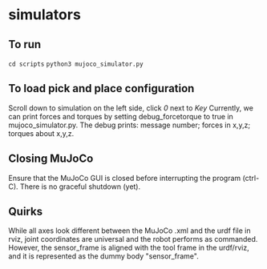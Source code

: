 # simulators

## To run
`cd scripts`
`python3 mujoco_simulator.py`

## To load pick and place configuration
Scroll down to simulation on the left side, click *0* next to *Key*
Currently, we can print forces and torques by setting debug_forcetorque to true in mujoco_simulator.py.
The debug prints: message number; forces in x,y,z; torques about x,y,z.

## Closing MuJoCo
Ensure that the MuJoCo GUI is closed before interrupting the program (ctrl-C). There is no graceful shutdown (yet).

## Quirks
While all axes look different between the MuJoCo .xml and the urdf file in rviz, joint coordinates are universal and the robot performs as commanded.
However, the sensor_frame is aligned with the tool frame in the urdf/rviz, and it is represented as the dummy body "sensor_frame".
